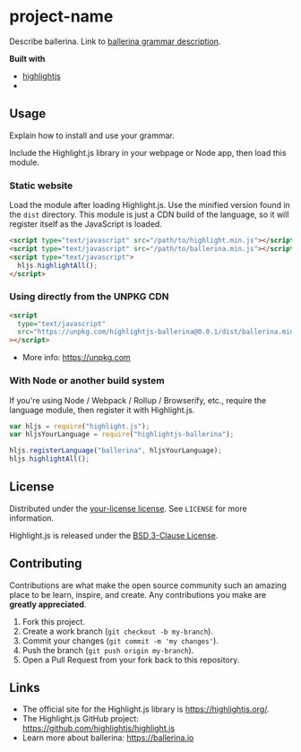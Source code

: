 # project-name

Describe ballerina.
Link to [ballerina grammar description](https://official.language.com).

**Built with**

- [highlightjs](https://github.com/highlightjs/highlight.js)
- []()

## Usage

Explain how to install and use your grammar.

Include the Highlight.js library in your webpage or Node app, then load this module.

### Static website

Load the module after loading Highlight.js. Use the minified version found in the `dist` directory. This module is just a CDN build of the language, so it will register itself as the JavaScript is loaded.

```html
<script type="text/javascript" src="/path/to/highlight.min.js"></script>
<script type="text/javascript" src="/path/to/ballerina.min.js"></script>
<script type="text/javascript">
  hljs.highlightAll();
</script>
```

### Using directly from the UNPKG CDN

```html
<script
  type="text/javascript"
  src="https://unpkg.com/highlightjs-ballerina@0.0.1/dist/ballerina.min.js"
></script>
```

- More info: <https://unpkg.com>

### With Node or another build system

If you're using Node / Webpack / Rollup / Browserify, etc., require the language module, then register it with Highlight.js.

```javascript
var hljs = require("highlight.js");
var hljsYourLanguage = require("highlightjs-ballerina");

hljs.registerLanguage("ballerina", hljsYourLanguage);
hljs.highlightAll();
```

## License

Distributed under the [your-license license](./LICENSE). See `LICENSE` for more information.

Highlight.js is released under the [BSD 3-Clause License](https://github.com/highlightjs/highlight.js/blob/master/LICENSE).

## Contributing

Contributions are what make the open source community such an amazing place to be learn, inspire, and create. Any contributions you make are **greatly appreciated**.

1. Fork this project.
2. Create a work branch (`git checkout -b my-branch`).
3. Commit your changes (`git commit -m 'my changes'`).
4. Push the branch (`git push origin my-branch`).
5. Open a Pull Request from your fork back to this repository.

## Links

- The official site for the Highlight.js library is <https://highlightjs.org/>.
- The Highlight.js GitHub project: <https://github.com/highlightjs/highlight.js>
- Learn more about ballerina: <https://ballerina.io>
